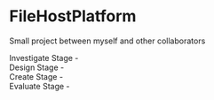 # FileHostPlatform
Small project between myself and other collaborators</br>

Investigate Stage - </br>
Design Stage - </br>
Create Stage - </br>
Evaluate Stage -
